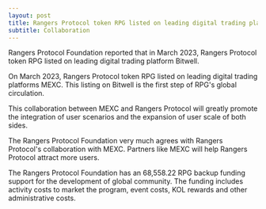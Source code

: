 ```yaml
---
layout: post
title: Rangers Protocol token RPG listed on leading digital trading platform MEXC
subtitle: Collaboration
---
```


Rangers Protocol Foundation reported that in March 2023, Rangers Protocol token RPG listed on leading digital trading platform Bitwell. 

On March 2023, Rangers Protocol token RPG listed on leading digital trading platforms MEXC. This listing on Bitwell is the first step of RPG's global circulation.

This collaboration between MEXC and Rangers Protocol will greatly promote the integration of user scenarios and the expansion of user scale of both sides.

The Rangers Protocol Foundation very much agrees with Rangers Protocol's collaboration with MEXC. Partners like MEXC will help Rangers Protocol attract more users. 

The Rangers Protocol Foundation has an 68,558.22 RPG backup funding support for the development of global community.  The funding includes activity costs to market the program, event costs, KOL rewards and other administrative costs. 
